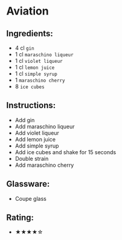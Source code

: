 # Aviation

## Ingredients:
- 4 cl `gin`
- 1 cl `maraschino liqueur`
- 1 cl `violet liqueur`
- 1 cl `lemon juice`
- 1 cl `simple syrup`
- 1 `maraschino cherry`
- 8 `ice cubes`

## Instructions:
- Add gin
- Add maraschino liqueur
- Add violet liqueur
- Add lemon juice
- Add simple syrup
- Add ice cubes and shake for 15 seconds
- Double strain
- Add maraschino cherry

## Glassware:
- Coupe glass

## Rating:
- ★★★★☆